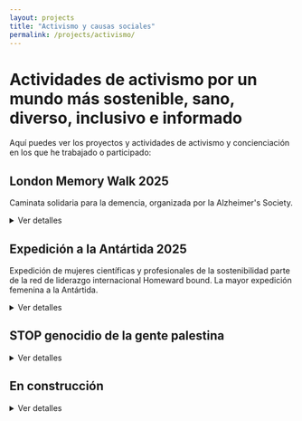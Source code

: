 ```yaml
---
layout: projects
title: "Activismo y causas sociales"
permalink: /projects/activismo/
---
```


# Actividades de activismo por un mundo más sostenible, sano, diverso, inclusivo e informado

Aquí puedes ver los proyectos y actividades de activismo y concienciación en los que he trabajado o participado:

## London Memory Walk 2025 
Caminata solidaria para la demencia, organizada por la Alzheimer's Society.

<details>
<summary>Ver detalles</summary>
<p><strong>Estado:</strong> Activo</p>
<p><strong>Recaudación de fondos para la causa:</strong> 
    <a href="https://www.justgiving.com/team/ospasosderosa" target="_blank">
Campaña para la Alzheimer's Society
    </a>
</p>
<p><strong>Por quién:</strong> En memoria de mi abuela</p>
<p><strong>Historia:</strong> El equipo "OS PASOS DE ROSA" participamos en la caminata por la memoria organizada por la Sociedad británica para el Alzheimer (Alzheimer’s Society) en Londres.
Cada paso que daremos en la caminata por la memoria será por mi abuela Rosa y por todas las personas que viven con demencia, en ellas mismas o en sus seres queridos. Haz que esta caminata popular cuente: dona y acompáñanos. Tu donación ayudará a la Alzheimer’s Society a que siga ofreciendo apoyo y acompañamiento y a reescribir la historia de la demencia. Ahora, permíteme que te cuente nuestra historia con la demencia.
</p>

<p>Rosa.
</p>
<p>Color?
</p>
<p>Flor.
</p>
<p>Rosa con gotas de rocío por la mañana,
</p>
<p>Recuerdos.
</p>
<p>Rosa marchita,
</p>
<p>Olvidos.
</p>
<p>Pétalos caídos,
</p>
<p>Historias para los vivos.
</p>

<p>Mi abuela se llamaba Rosa. Era una señora tradicional del rural gallego (España), siempre vestida de negro. Cuando vistió de su color fue antes de que yo naciese, posiblemente de niña, haciendo teatro y recitales junto a su hermana, o cuando aprendían a leer, a escribir, geografía y alguna versión de la historia en una escuela pública en los inicios de una dictadura. De joven vivió de la tierra, como la familia. Hasta que Manuel le ofreció otra vida: la de las mujeres que esperan a los que se van al mar, la de una mujer que recorría España para ver a su amor en cada puerto en el que atracaba durante su travesía por el mundo. Manuel también le dio a la niña de sus ojos, mi madre, también Rosa.
</p>
<p>Además de la niña rosa de sus ojos, durante no mucho tiempo, tuvo el iris negro de unos ojos que nunca pudieron ver. Aun así la familia creció años más tarde, antes de reducirse. Aquello que no debía nombrarse excavó un túnel negro que ella cruzaba cada día. Lo atravesaba cargada de todo el amor necesario para tapar su sombra y la soledad de no estar sola. La mayor parte de ese amor lo recibíamos mi madre y yo, viviendo las tres y mi padre bajo un mismo techo.
</p>
<p>Aquello que no debía nombrarse volvió a aparecer, pero no hizo cambios en el túnel, solo en los pulmones, y se fue. El túnel se oscureció más cuando yo me fui, y ella sintió la soledad de estar más sola. El color rosa lo traían las cartas, las llamadas y las visitas. Cuando le hablé de mi pareja por primera vez, creó una nueva historia memorable, ella, curiosa e imaginativa. Una imaginación que volaba cada vez más libre, y más alejada de su sombra, de su memoria y de su cuerpo. Como cuando me fue a visitar a Granada... volando en una silla.
</p>
<p>La niña rosa de sus ojos la cuidó con la devoción, amor y paciencia que se cuida a una madre que se olvida de su hija.

</p>
<p>2020.
</p>
<p>Pandemia.
</p>
<p>Dos países.
</p>
<p>Una distancia cada vez más larga entre las historias que repetía y me encantaría volver a escuchar, y sus recuerdos exiliados a ninguna parte.
</p>
<p>Rosa bella, rosa marchita.
</p>
<p>Manos suaves que se quedaron quietas para siempre después de leer una postal de Navidad con noticias tan tristes para ella que no merecía ser celebrada.
</p>
<p>Rosa bella, rosa libre.
</p>
<p>Manos jóvenes, ya libres, con heridas de batalla, que hasta 7 meses más tarde no pudieron sentir las manos que podrían ayudar a cerrarlas.
</p>
<p>Un tiempo cada vez más largo entre el silencioso adiós de Rosa y los abrazos no abrazados a tiempo.
</p>
<p>Maldita pandemia.
</p>
<p>Benditas vacunas.
</p>
<p>2021.

</p>
<p>2025. Este año se cumplen cinco desde que mi abuela Rosa falleció. Y por eso caminamos juntos en esta caminata popular. Caminamos mi madre, mi padre, y yo. Caminamos por la mujer de las historias que no se acababan hasta que se acabaron. También caminamos por la mujer de los cuidados, mi madre. Queremos recordar a nuestra abuela/madre/suegra, visibilizar la demencia con nuestra historia personal, y animar a donar para hacer frente a la que será la mayor pandemia de nuestro tiempo. Ya hemos movilizado a mi pareja, que también caminará con nosotros para recordar a la señora que se sorprendió de que no fuese negro cuando supo de él. Ahora nos falta movilizarte a ti.

</p>
<p>Cada paso adelante es un paso hacia construir un mundo donde se pueda vivir una vida digna con demencia. Te invitamos a donar a la Alzheimer's Society, para que cada historia cuente.

</p>
<p>Rosa: Color, Flor, Red.

</p>
<p>Gracias.
</p>

</details>

## Expedición a la Antártida 2025 
Expedición de mujeres científicas y profesionales de la sostenibilidad parte de la red de liderazgo internacional Homeward bound. La mayor expedición femenina a la Antártida.

<details>
<summary>Ver detalles</summary>
<p><strong>Estado:</strong> Finalizada</p>
<p><strong>Recaudación de fondos para la causa:</strong> 
          <a href="https://chuffed.org/project/albafsanleshb8esp" target="_blank">
Campaña para la participación en la expedición
          </a>
</p>
<p><strong>Por quién:</strong> Por mí, por las mujeres invisibilizadas, por Galicia en el mundo, por las generaciones futuras y por una sociedad sana y justa en un mundo sostenible y diverso</p>
<p><strong>Historia:</strong> 
      <a href="https://homewardboundprojects.com.au/profile/alba-fernandez-sanles/" target="_blank">
        Mi perfil en inglés; 
        </a>
      <a href="https://homewardboundprojects.com.au/hbtransform2025/" target="_blank">
        Expedición HBTransform
        </a>
</p>

</details>

## STOP genocidio de la gente palestina 

<details>
<summary>Ver detalles</summary>
<p><strong>Estado:</strong> Activo</p>
<p><strong>Recaudación de fondos para la causa:</strong> No</p>
<p><strong>Por quién:</strong> Por la gente palestina y por un mundo tolerante y descolonizado</p>
<p><strong>Historia:</strong> Mi activismo por esta causa usa diferentes formatos difíciles de plasmar y ejecutar en formato de proyecto.
</p>
  
</details>

## **En construcción**

<details>
<summary>Ver detalles</summary>
<p><strong>Estado:</strong> Activo</p>

</details>
